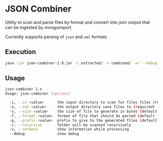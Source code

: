 # JSON Combiner

Utility to scan and parse files by format and convert into json output that can be ingested by mongoimport

Currently supports parsing of `json` and `xml` formats

## Execution

```bash
java -jar json-combiner-1.0.jar -i extracted/ -o combined/ -vr --debug -f xml
```

## Usage
```bash
json-combiner 1.x
Usage: json-combiner [options]

  -i, --in <value>      the input directory to scan for files files (required)
  -o, --out <value>     the output directory save files to (required)
  -s, --size <value>    the size of file to generate in bytes (default 16Mb-16kb = 16760832) 
  -f, --format <value>  format of file that should be parsed (default json)
  -p, --prefix <value>  prefix to give to the generated files (default none)
  -r, --recursive       folder will be scanned recursively
  -v, --verbose         show information while processing
  --debug               show debug

``` 